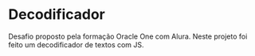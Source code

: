 # Decodificador
Desafio proposto pela formação Oracle One com Alura. Neste projeto foi feito um decodificador de textos com JS.

